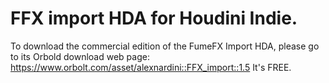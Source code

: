 # FFX import HDA for Houdini Indie.

To download the commercial edition of the FumeFX Import HDA, please go to its Orbold download web page:
https://www.orbolt.com/asset/alexnardini::FFX_import::1.5
It's FREE.
